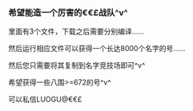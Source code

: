 ### 希望能造一个厉害的€€£战队^v^

里面有3个文件，下载之后需要分别编译……

然后运行相应文件可以获得一个长达8000个名字的号……

然后您只需要将其复制到名字竞技场即可^v^

希望获得一些八围>=672的号^v^

可以私信LUOGU@€€£
